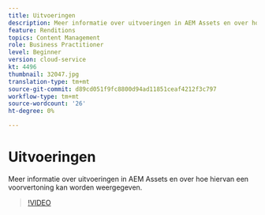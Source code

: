 ```yaml
---
title: Uitvoeringen
description: Meer informatie over uitvoeringen in AEM Assets en over hoe hiervan een voorvertoning kan worden weergegeven.
feature: Renditions
topics: Content Management
role: Business Practitioner
level: Beginner
version: cloud-service
kt: 4496
thumbnail: 32047.jpg
translation-type: tm+mt
source-git-commit: d89cd051f9fc8800d94ad11851ceaf4212f3c797
workflow-type: tm+mt
source-wordcount: '26'
ht-degree: 0%

---
```



# Uitvoeringen

Meer informatie over uitvoeringen in AEM Assets en over hoe hiervan een voorvertoning kan worden weergegeven.

>[!VIDEO](https://video.tv.adobe.com/v/32047/?quality=12&learn=on&hidetitle=true)